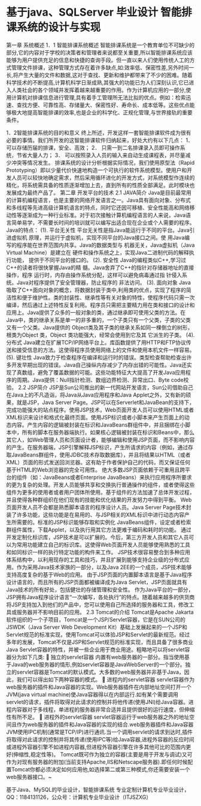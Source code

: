 # 基于java、SQLServer 毕业设计 智能排课系统的设计与实现
第一章 系统概述
1．1  智能排课系统概述
智能排课系统是一个教育单位不可缺少的部分,它的内容对于学校的决策者和管理者来说都至关重要,所以智能排课系统应该能够为用户提供充足的信息和快捷的查询手段。但一直以来人们使用传统人工的方式管理文件排课，这种管理方式存在着许多缺点,如:效率低、保密性差,另外时间一长,将产生大量的文件和数据,这对于查找、更新和维护都带来了不少的困难。随着科学技术的不断提高,计算机科学日渐成熟,其强大的功能已为人们深刻认识,它已进入人类社会的各个领域并发挥着越来越重要的作用。作为计算机应用的一部分,使用计算机对排课信息进行管理,具有着手工管理所无法比拟的优点。例如：检索迅速、查找方便、可靠性高、存储量大、保密性好、寿命长、成本低等。这些优点能够极大地提高智能排课的效率,也是企业的科学化、正规化管理,与世界接轨的重要条件。

1．2智能排课系统的目的和意义
终上所述，开发这样一套智能排课软件成为很有必要的事情。我们所开发的这智能排课软件归纳起来，好处大约有以下几点：
1． 可以存储历届的排课，安全、高效；
2． 只需一到二名排课录入员即可操作系统，节省大量人力；
3． 可以按照录入人员的输入来自动生成课程表，并尽量减少冲突等情况发生。 
排课系统的设计分析根据实际情况，我们使用原型法（Rapid Prototyping）即以少量代价快速地构造一个可执行的软件系统模型。使用户和开发人员可以较快地确定需求，然后采用循环进化的开发方式，对系统模型作连续的精化，将系统需具备的性质逐渐增加上去，直到所有的性质全部满足。此时模块也发展成为最终产品了。
第二章 开发平台的技术
2.1 JAVA简介
Java是目前最常用的计算机编程语言，也是主要的网络开发语言之一。Java具有面向对象、分布式和多线程等先进高级计算机语言的特点，同时它还因可移植、安全性能高和网络移动性等逐渐成为一种行业标准。对于初次接触计算机编程语言的人来说，Java语言简单易学，不需要长时间的培训就可以编写出适合现在企业或个人需要的程序。
Java的特点：
(1). 平台无关性
平台无关性是指Java能运行于不同的平台。Java引进虚拟机 原理，并运行于虚拟机，实现不同平台的Java接口之间。使 用Java编写的程序能在世界范围内共享。Java的数据类型与 机器无关，Java虚拟机（Java Virtual Machine）是建立在 硬件和操作系统之上，实现Java二进制代码的解释执行功能， 提供于不同平台的接口的。
(2). 安全性 
Java的编程类似C++,学习过C++的读者将很快掌握Java的精 髓。Java舍弃了C++的指针对存储器地址的直接操作，程序 运行时，内存由操作系统分配，这样可以避免病毒通过指 针侵入系统。Java对程序提供了安全管理器，防止程序的 非法访问。
(3). 面向对象
Java 吸取了C++面向对象的概念，将数据封装于类中,利用类的优点，实现了程序的简洁性和便于维护性。类的封装性、继承性等有关对象的特性，使程序代码只需一次编译，然后通过上述特性反复利用。程序员只需把主要精力用在类和接口的设计和应用上。Java提供了众多的一般对象的类，通过继承即可使用父类的方法。在Java中，类的继承关系是单一的非多重的，一个子类只有一个父类，子类的父类又有一个父类。Java提供的 Object类及其子类的继承关系如同一棵倒立的树形，根类为Object 类，Object 类功能强大，经常会使用到它及其 它派生的子类。
(4). 分布式
Java建立在扩展TCP/IP网络平台上。库函数提供了用HTTP和FTP协议传送和接受信息的方法。这使得程序员使用网络上的文件和使用本机文件一样容易。
(5). 键壮性
Java致力于检查程序在编译和运行时的错误。类型检查帮助检查出许多开发早期出现的错误。Java自己操纵内存减少了内存出错的可能性。Java还实现了真数组，避免了覆盖数据的可能。这些功能特征大大提高了开发Java应用程序的周期。Java提供：Null指针检测、数组边界检测、异常出口、Byte code校验。
2.2 JSP简介
JSP是Sun公司推出的新一代网站开发语言，Sun公司借助自己在Java上的不凡造诣，将Java从Java应用程序和Java Applet之外，又有新的硕果，就是JSP，Java Server Page。JSP可以在Serverlet和JavaBean的支持下，完成功能强大的站点程序。使用JSP技术，Web页面开发人员可以使用HTML或者XML标识来设计和格式化最终页面。使用JSP标识或者小脚本来产生页面上的动态内容。产生内容的逻辑被封装在标识和JavaBeans群组件中，并且捆绑在小脚本中，所有的脚本在服务器端执行。如果核心逻辑被封装在标识和Beans中，那么其它人，如Web管理人员和页面设计者，能够编辑和使用JSP页面，而不影响内容的产生。在服务器端，JSP引擎解释JSP标识，产生所请求的内容（例如，通过存取JavaBeans群组件，使用JDBC技术存取数据库），并且将结果以HTML（或者XML）页面的形式发送回浏览器。这有助于作者保护自己的代码，而又保证任何基于HTML的Web浏览器的完全可用性。
绝大多数JSP页面依赖于可重用且跨平台的组件（如：JavaBeans或者Enterprise JavaBeans）来执行应用程序所要求的更为复杂的处理。开发人员能够共享和交换执行普通操作的组件，或者使得这些组件为更多的使用者或者用户团体所使用。基于组件的方法加速了总体开发过程，并且使得各种群组织在他们现有的技能和优化结果的开发努力中得到平衡。
Web页面开发人员不会都是熟悉脚本语言的程序设计人员。Java Server Page技术封装了许多功能，这些功能是在易用的、与JSP相关的XML标识中进行动态内容产生所需要的。标准的JSP标识能够存取和实例化 JavaBeans组件，设定或者检索群组件属性，下载Applet，以及执行用其它方法更难于编码和耗时的功能。
通过开发定制化标识库，JSP技术是可以扩展的。今后，第三方开发人员和其它人员可以为常用功能建立自己的标识库。这使得Web页面开发人员能够使用熟悉的工具和如同标识一样的执行特定功能的构件来工作。
JSP技术很容易整合到多种应用体系结构中，以利用现存的工具和技巧，并且扩展到能够支持企业级的分布式应用。作为采用Java技术家族的一部分，以及Java 2EE的一个成员，JSP技术能够支持高度复杂的基于Web的应用。
由于JSP页面的内置脚本语言是基于Java程序设计语言的，而且所有的JSP页面都被编译成为Java Servlet，JSP页面就具有Java技术的所有好处，包括健壮的存储管理和安全性。
作为Java平台的一部分，JSP拥有Java程序设计语言“一次编写，各处执行”的特点。随着越来越多的供货商将JSP支持加入到他们的产品中，您可以使用自己所选择的服务器和工具，修改工具或服务器并不影响目前的应用。
2.3 Tomcat的介绍
Tomcat是Apache Jakarta软件组织的一个子项目，Tomcat是一个JSP/Servlet容器，它是在SUN公司的JSWDK（Java Server Web Development Kit）基础上发展起来的一个JSP和Servlet规范的标准实现，使用Tomcat可以体验JSP和Servlet的最新规范。经过多年的发展，Tomcat不仅是JSP和Servlet规范的标准实现，而且具备了很多商业Java Servlet容器的特性，并被一些企业用于商业用途。粗略地可以将servlet容器分为如下几类:
	独立的servlet容器
内置有web服务器的一部分。指当使用基于Java的web服务器的情形,例如servlet容器是JavaWebServer的一个部分。独立的servlet容器是Tomcat的默认模式。大多数的web服务器并非基于Java，因此，我们可以得出如下两种容器的模式。
	进程内的servlet容器
servlet容器作为web服务器的插件和Java容器的实现。Web服务器插件在内部地址空间打开一个JVM(java virtual machine)使Java容器得以在内部运行.如有某个需要调用servlet的请求，插件将取得对此请求的控制并将他传递(使用JNI)给Java容器。进程内容器对于多线程，单进程的服务器非常合适并且提供很好的运行速度，但伸缩性有所不足。
	进程外的servlet容器
servlet容器运行于web服务器之外的地址空间且作为web服务器的插件和Java容器的实现的结合.web服务器插件和Java容器 JVM使用IPC机制(通常是TCP/IP)进行通讯.当一个调用servlet的请求到达时,插件将取得对此请求的控制并将其传递(使用IPC等)给Java容器,进程外容器的反应时间或进程外容器引擎不如进程内容器,但进程外容器引擎在许多其他可比的范围内更好(伸缩性,稳定性等)。
Tomcat既可作为独立的容器(主要是用于开发与调试)又可作为对现有服务器的附加(当前支持Apache,IIS和Netscape服务器).即任何时候配置Tomcat你都必须决定如何应用他,如选择第二或第三种模式,你还需要安装一个web服务器接口。~

基于Java、MySQL的毕业设计，智能排课系统 专业定制计算机专业毕业设计，QQ：1184131126，公众号：计算机专业毕业设计（ITJSZXG）
